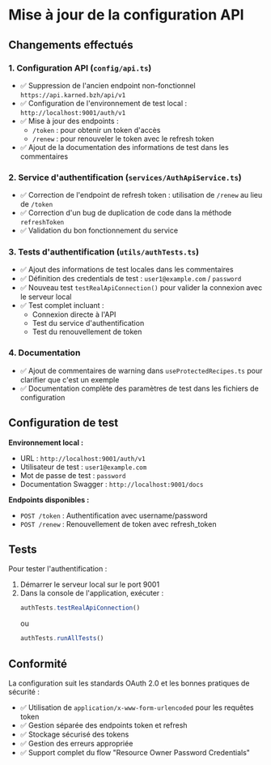 # Mise à jour de la configuration API

## Changements effectués

### 1. Configuration API (`config/api.ts`)
- ✅ Suppression de l'ancien endpoint non-fonctionnel `https://api.karned.bzh/api/v1`
- ✅ Configuration de l'environnement de test local : `http://localhost:9001/auth/v1`
- ✅ Mise à jour des endpoints :
  - `/token` : pour obtenir un token d'accès
  - `/renew` : pour renouveler le token avec le refresh token
- ✅ Ajout de la documentation des informations de test dans les commentaires

### 2. Service d'authentification (`services/AuthApiService.ts`)
- ✅ Correction de l'endpoint de refresh token : utilisation de `/renew` au lieu de `/token`
- ✅ Correction d'un bug de duplication de code dans la méthode `refreshToken`
- ✅ Validation du bon fonctionnement du service

### 3. Tests d'authentification (`utils/authTests.ts`)
- ✅ Ajout des informations de test locales dans les commentaires
- ✅ Définition des credentials de test : `user1@example.com` / `password`
- ✅ Nouveau test `testRealApiConnection()` pour valider la connexion avec le serveur local
- ✅ Test complet incluant :
  - Connexion directe à l'API
  - Test du service d'authentification
  - Test du renouvellement de token

### 4. Documentation
- ✅ Ajout de commentaires de warning dans `useProtectedRecipes.ts` pour clarifier que c'est un exemple
- ✅ Documentation complète des paramètres de test dans les fichiers de configuration

## Configuration de test

**Environnement local :**
- URL : `http://localhost:9001/auth/v1`
- Utilisateur de test : `user1@example.com`
- Mot de passe de test : `password`
- Documentation Swagger : `http://localhost:9001/docs`

**Endpoints disponibles :**
- `POST /token` : Authentification avec username/password
- `POST /renew` : Renouvellement de token avec refresh_token

## Tests

Pour tester l'authentification :

1. Démarrer le serveur local sur le port 9001
2. Dans la console de l'application, exécuter :
   ```javascript
   authTests.testRealApiConnection()
   ```
   ou
   ```javascript
   authTests.runAllTests()
   ```

## Conformité

La configuration suit les standards OAuth 2.0 et les bonnes pratiques de sécurité :
- ✅ Utilisation de `application/x-www-form-urlencoded` pour les requêtes token
- ✅ Gestion séparée des endpoints token et refresh
- ✅ Stockage sécurisé des tokens
- ✅ Gestion des erreurs appropriée
- ✅ Support complet du flow "Resource Owner Password Credentials"
